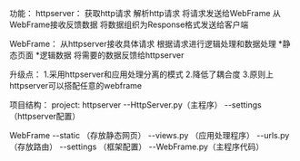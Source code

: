 功能：
httpserver：
获取http请求
解析http请求
将请求发送给WebFrame
从WebFrame接收反馈数据
将数据组织为Response格式发送给客户端

WebFrame：
从httpserver接收具体请求
根据请求进行逻辑处理和数据处理
	*静态页面
	*逻辑数据
将需要的数据反馈给httpserver

升级点：
1.采用httpserver和应用处理分离的模式
2.降低了耦合度
3.原则上httpserver可以搭配任意的webframe

项目结构：
project:
httpserver --HttpServer.py（主程序）
	   --settings（httpserver配置）

WebFrame   --static	  （存放静态网页）
 	   --views.py 	（应用处理程序）
 	   --urls.py   （存放路由）
	   --settings  （框架配置）
	   --WebFrame.py（主程序代码）
